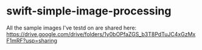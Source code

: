 # swift-simple-image-processing

All the sample images I've testd on are shared here: https://drive.google.com/drive/folders/1y0bOPfaZGS_b3T8PdTuJC4xGzMxF1mRF?usp=sharing
